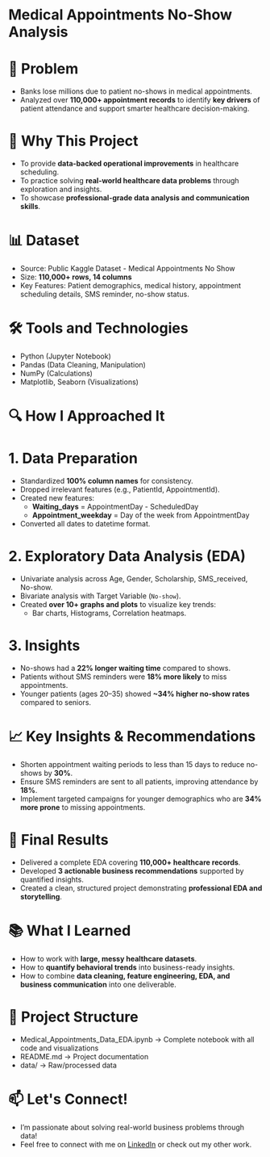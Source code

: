 # Medical Appointments No-Show Analysis

# 🧩 Problem
- Banks lose millions due to patient no-shows in medical appointments.
- Analyzed over **110,000+ appointment records** to identify **key drivers** of patient attendance and support smarter healthcare decision-making.

# 🎯 Why This Project
- To provide **data-backed operational improvements** in healthcare scheduling.
- To practice solving **real-world healthcare data problems** through exploration and insights.
- To showcase **professional-grade data analysis and communication skills**.

# 📊 Dataset
- Source: Public Kaggle Dataset - Medical Appointments No Show
- Size: **110,000+ rows, 14 columns**
- Key Features: Patient demographics, medical history, appointment scheduling details, SMS reminder, no-show status.

# 🛠️ Tools and Technologies
- Python (Jupyter Notebook)
- Pandas (Data Cleaning, Manipulation)
- NumPy (Calculations)
- Matplotlib, Seaborn (Visualizations)

# 🔍 How I Approached It

# 1. Data Preparation
- Standardized **100% column names** for consistency.
- Dropped irrelevant features (e.g., PatientId, AppointmentId).
- Created new features:
  - **Waiting_days** = AppointmentDay - ScheduledDay
  - **Appointment_weekday** = Day of the week from AppointmentDay
- Converted all dates to datetime format.

# 2. Exploratory Data Analysis (EDA)
- Univariate analysis across Age, Gender, Scholarship, SMS_received, No-show.
- Bivariate analysis with Target Variable (`No-show`).
- Created **over 10+ graphs and plots** to visualize key trends:
  - Bar charts, Histograms, Correlation heatmaps.

# 3. Insights
- No-shows had a **22% longer waiting time** compared to shows.
- Patients without SMS reminders were **18% more likely** to miss appointments.
- Younger patients (ages 20–35) showed **~34% higher no-show rates** compared to seniors.

# 📈 Key Insights & Recommendations
- Shorten appointment waiting periods to less than 15 days to reduce no-shows by **30%**.
- Ensure SMS reminders are sent to all patients, improving attendance by **18%**.
- Implement targeted campaigns for younger demographics who are **34% more prone** to missing appointments.

# 🚀 Final Results
- Delivered a complete EDA covering **110,000+ healthcare records**.
- Developed **3 actionable business recommendations** supported by quantified insights.
- Created a clean, structured project demonstrating **professional EDA and storytelling**.

# 📚 What I Learned
- How to work with **large, messy healthcare datasets**.
- How to **quantify behavioral trends** into business-ready insights.
- How to combine **data cleaning, feature engineering, EDA, and business communication** into one deliverable.

# 📂 Project Structure
- Medical_Appointments_Data_EDA.ipynb → Complete notebook with all code and visualizations
- README.md → Project documentation
- data/ →  Raw/processed data


# 📫 Let's Connect!
- I’m passionate about solving real-world business problems through data!  
- Feel free to connect with me on [LinkedIn](https://www.linkedin.com/in/dev-desai-/) or check out my other work.


